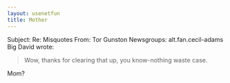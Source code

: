 ```yaml
---
layout: usenetfun
title: Mother
---
```



 Subject: Re: Misquotes 
From: Tor Gunston 
Newsgroups: alt.fan.cecil-adams
Big David wrote:
> Wow, thanks for clearing that up, you know-nothing waste case.

Mom?


   
